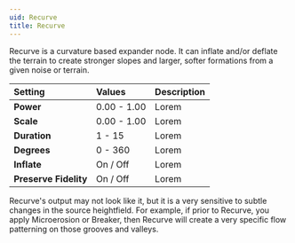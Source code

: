 ```yaml
---
uid: Recurve
title: Recurve
---
```


Recurve is a curvature based expander node. It can inflate and/or deflate the terrain to create stronger slopes and larger, softer formations from a given noise or terrain.

| Setting               | Values      | Description |
| :-------------------- | :---------- | :---------- |
| **Power**             | 0.00 - 1.00 | Lorem       |
| **Scale**             | 0.00 - 1.00 | Lorem       |
| **Duration**          | 1 - 15      | Lorem       |
| **Degrees**           | 0 - 360     | Lorem       |
| **Inflate**           | On / Off    | Lorem       |
| **Preserve Fidelity** | On / Off    | Lorem       |



Recurve's output may not look like it, but it is a very sensitive to subtle changes in the source heightfield. For example, if prior to Recurve, you apply Microerosion or Breaker, then Recurve will create a very specific flow patterning on those grooves and valleys.